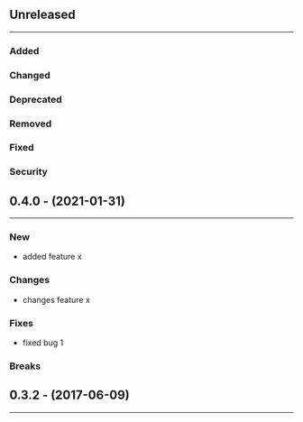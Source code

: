 
## Unreleased
---

### Added


### Changed


### Deprecated


### Removed


### Fixed


### Security


## 0.4.0 - (2021-01-31)
---

### New
* added feature x

### Changes
* changes feature x

### Fixes
* fixed bug 1

### Breaks


## 0.3.2 - (2017-06-09)
---
